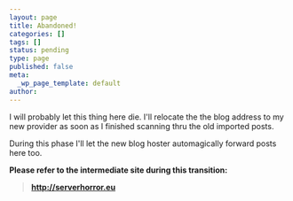 ```yaml
---
layout: page
title: Abandoned!
categories: []
tags: []
status: pending
type: page
published: false
meta:
  _wp_page_template: default
author: 
---
```

<p>I will probably let this thing here die. I'll relocate the the blog address to my new provider as soon as I finished scanning thru the old imported posts.</p>
<p>During this phase I'll let the new blog hoster automagically forward posts here too.</p>
<p><strong>Please refer to the intermediate site during this transition:</strong></p>
<blockquote><p><strong><a href="http://serverhorror.eu">http://serverhorror.eu</a></strong></p></blockquote>
